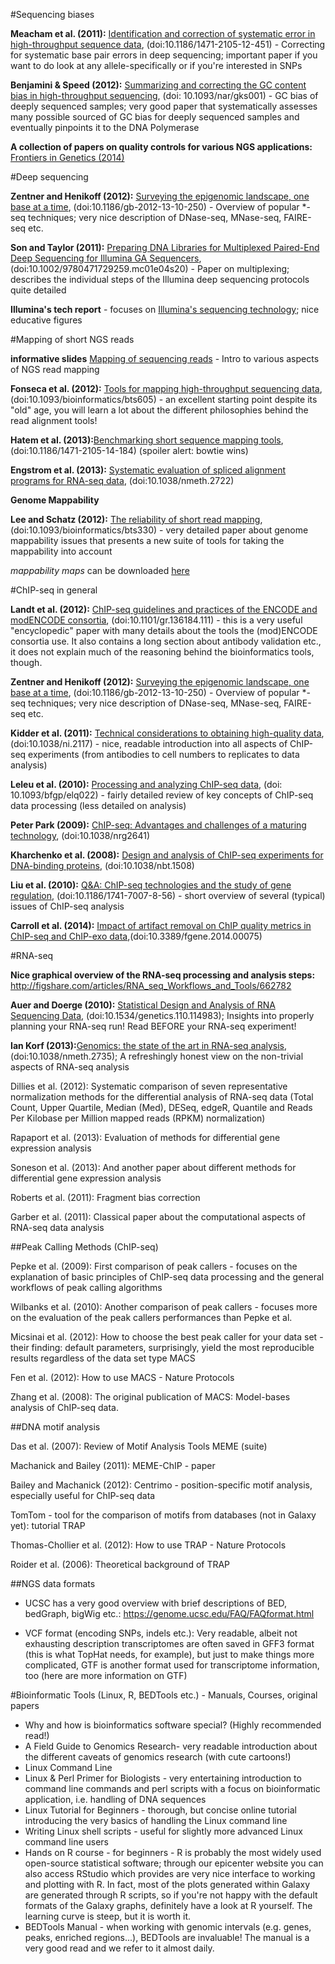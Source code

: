 #Sequencing biases

**Meacham et al. (2011):** [Identification and correction of systematic error in high-throughput sequence data](http://bmcbioinformatics.biomedcentral.com/articles/10.1186/1471-2105-12-451), (doi:10.1186/1471-2105-12-451) - Correcting for systematic base pair errors in deep sequencing; important paper if you want to do look at any allele-specifically or if you're interested in SNPs

**Benjamini & Speed (2012):** [Summarizing and correcting the GC content bias in high-throughput sequencing](http://nar.oxfordjournals.org/content/40/10/e72.long), (doi: 10.1093/nar/gks001) - GC bias of deeply sequenced samples; very good paper that systematically assesses many possible sourced of GC bias for deeply sequenced samples and eventually pinpoints it to the DNA Polymerase

**A collection of papers on quality controls for various NGS applications:** [Frontiers in Genetics (2014)](http://journal.frontiersin.org/researchtopic/1683/quality-assessment-and-control-of-high-throughput-sequencing-data)


#Deep sequencing

**Zentner and Henikoff (2012):** [Surveying the epigenomic landscape, one base at a time](http://genomebiology.biomedcentral.com/articles/10.1186/gb-2012-13-10-250), (doi:10.1186/gb-2012-13-10-250) - Overview of popular *-seq techniques; very nice description of DNase-seq, MNase-seq, FAIRE-seq etc.

**Son and Taylor (2011):** [Preparing DNA Libraries for Multiplexed Paired-End Deep Sequencing for Illumina GA Sequencers](http://www.ncbi.nlm.nih.gov/pmc/articles/PMC3076644/), (doi:10.1002/9780471729259.mc01e04s20) - Paper on multiplexing; describes the individual steps of the Illumina deep sequencing protocols quite detailed

**Illumina's tech report** - focuses on [Illumina's sequencing technology](http://www.illumina.com/technology.html); nice educative figures


#Mapping of short NGS reads

**informative slides** [Mapping of sequencing reads](http://people.binf.ku.dk/krogh/tmp/Mapping_Krogh_Monday.pdf) - Intro to various aspects of NGS read mapping

**Fonseca et al. (2012):** [Tools for mapping high-throughput sequencing data](http://bioinformatics.oxfordjournals.org/content/28/24/3169.full), (doi:10.1093/bioinformatics/bts605) - an excellent starting point despite its "old" age, you will learn a lot about the different philosophies behind the read alignment tools!

**Hatem et al. (2013):**[Benchmarking short sequence mapping tools](http://bmcbioinformatics.biomedcentral.com/articles/10.1186/1471-2105-14-184), (doi:10.1186/1471-2105-14-184) (spoiler alert: bowtie wins)

**Engstrom et al. (2013):** [Systematic evaluation of spliced alignment programs for RNA-seq data](http://www.nature.com/nmeth/journal/v10/n12/full/nmeth.2722.html), (doi:10.1038/nmeth.2722) 

**Genome Mappability**

**Lee and Schatz (2012):** [The reliability of short read mapping](http://www.ncbi.nlm.nih.gov/pmc/articles/PMC3413383/?report=reader), (doi:10.1093/bioinformatics/bts330)  - very detailed paper about genome mappability issues that presents a new suite of tools for taking the mappability into account

*mappability maps* can be downloaded [here](http://archive.gersteinlab.org/proj/PeakSeq/Mappability_Map/)


#ChIP-seq in general

**Landt et al. (2012):** [ChIP-seq guidelines and practices of the ENCODE and modENCODE consortia](http://genome.cshlp.org/content/22/9/1813.long), (doi:10.1101/gr.136184.111) - this is a very useful "encyclopedic" paper with many details about the tools the (mod)ENCODE consortia use. It also contains a long section about antibody validation etc., it does not explain much of the reasoning behind the bioinformatics tools, though.

**Zentner and Henikoff (2012):** [Surveying the epigenomic landscape, one base at a time](http://genomebiology.biomedcentral.com/articles/10.1186/gb-2012-13-10-250), (doi:10.1186/gb-2012-13-10-250) - Overview of popular *-seq techniques; very nice description of DNase-seq, MNase-seq, FAIRE-seq etc.

**Kidder et al. (2011):** [Technical considerations to obtaining high-quality data](http://www.nature.com/ni/journal/v12/n10/abs/ni.2117.html), (doi:10.1038/ni.2117) - nice, readable introduction into all aspects of ChIP-seq experiments (from antibodies to cell numbers to replicates to data analysis)

**Leleu et al. (2010):** [Processing and analyzing ChIP-seq data](http://www.ncbi.nlm.nih.gov/pubmed/20861161), (doi: 10.1093/bfgp/elq022) - fairly detailed review of key concepts of ChIP-seq data processing (less detailed on analysis)

**Peter Park (2009):** [ChIP-seq: Advantages and challenges of a maturing technology](http://www.nature.com/nrg/journal/v10/n10/full/nrg2641.html), (doi:10.1038/nrg2641)

**Kharchenko et al. (2008):** [Design and analysis of ChIP-seq experiments for DNA-binding proteins](http://www.ncbi.nlm.nih.gov/pubmed/19029915), (doi:10.1038/nbt.1508)

**Liu et al. (2010):** [Q&A: ChIP-seq technologies and the study of gene regulation](http://bmcbiol.biomedcentral.com/articles/10.1186/1741-7007-8-56), (doi:10.1186/1741-7007-8-56) - short overview of several (typical) issues of ChIP-seq analysis

**Carroll et al. (2014):**  [Impact of artifact removal on ChIP quality metrics in ChIP-seq and ChIP-exo data](http://journal.frontiersin.org/article/10.3389/fgene.2014.00075/full),(doi:10.3389/fgene.2014.00075)


#RNA-seq

**Nice graphical overview of the RNA-seq processing and analysis steps:** http://figshare.com/articles/RNA_seq_Workflows_and_Tools/662782

**Auer and Doerge (2010):** [Statistical Design and Analysis of RNA Sequencing Data](http://www.genetics.org/content/185/2/405), (doi:10.1534/genetics.110.114983); Insights into properly planning your RNA-seq run! Read BEFORE your RNA-seq experiment! 

**Ian Korf (2013):**[Genomics: the state of the art in RNA-seq analysis](http://www.ncbi.nlm.nih.gov/pubmed/24296473), (doi:10.1038/nmeth.2735); A refreshingly honest view on the non-trivial aspects of RNA-seq analysis

Dillies et al. (2012): Systematic comparison of seven representative normalization methods for the differential analysis of RNA-seq data (Total Count, Upper Quartile, Median (Med), DESeq, edgeR, Quantile and Reads Per Kilobase per Million mapped reads (RPKM) normalization)

Rapaport et al. (2013): Evaluation of methods for differential gene expression analysis

Soneson et al. (2013): And another paper about different methods for differential gene expression analysis

Roberts et al. (2011): Fragment bias correction

Garber et al. (2011): Classical paper about the computational aspects of RNA-seq data analysis

##Peak Calling Methods (ChIP-seq)

Pepke et al. (2009): First comparison of peak callers - focuses on the explanation of basic principles of ChIP-seq data processing and the general workflows of peak calling algorithms

Wilbanks et al. (2010): Another comparison of peak callers - focuses more on the evaluation of the peak callers performances than Pepke et al.

Micsinai et al. (2012): How to choose the best peak caller for your data set - their finding: default parameters, surprisingly, yield the most reproducible results regardless of the data set type
MACS

Fen et al. (2012): How to use MACS - Nature Protocols

Zhang et al. (2008): The original publication of MACS: Model-bases analysis of ChIP-seq data.

##DNA motif analysis

Das et al. (2007): Review of Motif Analysis Tools
MEME (suite)

Machanick and Bailey (2011): MEME-ChIP - paper

Bailey and Machanick (2012): Centrimo - position-specific motif analysis, especially useful for ChIP-seq data

TomTom - tool for the comparison of motifs from databases (not in Galaxy yet): tutorial
TRAP

Thomas-Chollier et al. (2012): How to use TRAP - Nature Protocols

Roider et al. (2006): Theoretical background of TRAP

##NGS data formats

* UCSC has a very good overview with brief descriptions of BED, bedGraph, bigWig etc.: https://genome.ucsc.edu/FAQ/FAQformat.html

* VCF format (encoding SNPs, indels etc.): Very readable, albeit not exhausting description transcriptomes are often saved in GFF3 format (this is what TopHat needs, for example), but just to make things more complicated, GTF is another format used for transcriptome information, too (here are more information on GTF)


#Bioinformatic Tools (Linux, R, BEDTools etc.) - Manuals, Courses, original papers

* Why and how is bioinformatics software special? (Highly recommended read!)
* A Field Guide to Genomics Research- very readable introduction about the different caveats of genomics research (with cute cartoons!)
* Linux Command Line
* Linux & Perl Primer for Biologists - very entertaining introduction to command line commands and perl scripts with a focus on bioinformatic application, i.e. handling of DNA sequences
* Linux Tutorial for Beginners -  thorough, but concise online tutorial introducing the very basics of handling the Linux command line
* Writing Linux shell scripts - useful for slightly more advanced Linux command line users
* Hands on R course - for beginners - R is probably the most widely used open-source statistical software; through our epicenter website you can also access RStudio which provides are very nice interface to working and plotting with R. In fact, most of the plots generated within Galaxy are generated through R scripts, so if you're not happy with the default formats of the Galaxy graphs, definitely have a look at R yourself. The learning curve is steep, but it is worth it.
* BEDTools Manual - when working with genomic intervals (e.g. genes, peaks, enriched regions...), BEDTools are invaluable! The manual is a very good read and we refer to it almost daily.
